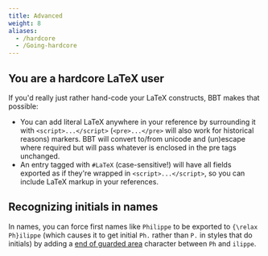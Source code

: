 ```yaml
---
title: Advanced
weight: 8
aliases:
  - /hardcore
  - /Going-hardcore
---
```

## You are a hardcore LaTeX user

If you'd really just rather hand-code your LaTeX constructs, BBT makes that possible:

* You can add literal LaTeX anywhere in your reference by surrounding it with `<script>...</script>` (`<pre>...</pre>` will also work for historical reasons) markers. BBT will
  convert to/from unicode and (un)escape where required but will pass whatever is enclosed in the pre tags unchanged.
* An entry tagged with `#LaTeX` (case-sensitive!) will have all fields exported as if they're wrapped in
  `<script>...</script>`, so you can include LaTeX markup in your references.

## Recognizing initials in names

In names, you can force first names like `Philippe` to be exported to `{\relax Ph}ilippe` (which causes it to get initial `Ph.` rather than `P.` in styles that do initials) by adding a [end of guarded area](http://www.fileformat.info/info/unicode/char/0097/index.htm) character between `Ph` and `ilippe`.
